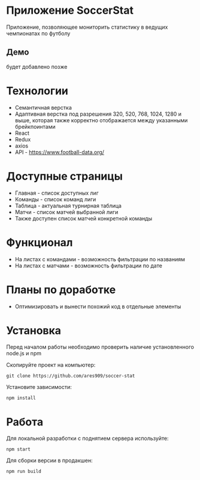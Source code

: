# Приложение SoccerStat
Приложение, позволяющее мониторить статистику в ведущих чемпионатах по футболу

## Демо #
будет добавлено позже

# Технологии #

* Семантичная верстка
* Адаптивная верстка под разрешения 320, 520, 768, 1024, 1280 и выше, которая также корректно отображается между указанными брейкпоинтами
* React
* Redux
* axios
* API - https://www.football-data.org/

# Доступные страницы # 
* Главная - список доступных лиг
* Команды - список команд лиги
* Таблица - актуальная турнирная таблица
* Матчи - список матчей выбранной лиги
* Также доступен список матчей конкретной команды

# Функционал # 
* На листах с командами - возможность фильтрации по названиям
* На листах с матчами - возможность фильтрации по дате

# Планы по доработке #
* Оптимизировать и вынести похожий код в отдельные элементы

# Установка #

Перед началом работы необходимо проверить наличие установленного node.js и npm

Скопируйте проект на компьютер:

```
git clone https://github.com/ares909/soccer-stat
```

Установите зависимости:

```
npm install
```

# Работа #

Для локальной разработки с поднятием сервера используйте:

```
npm start
```

Для сборки версии в продакшен:

```
npm run build
```
